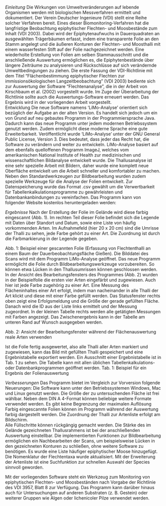 _Einleitung_
Die Wirkungen von Umweltveränderungen auf lebende Organismen werden mit  biologischen Messverfahren ermittelt und dokumentiert. Der Verein Deutscher Ingenieure (VDI) stellt eine Reihe solcher Verfahren bereit. Eines dieser Biomonitoring-Verfahren hat die langfristige Beobachtung epiphytischer Flechten- und Moosbestände zum Inhalt (VDI 2003). Dabei wird der Epiphytenaufwuchs in Dauerquadraten an ausgewählten Trägerbäumen erfasst, indem eine transparente Folie an den Stamm angelegt und die äußeren Konturen der Flechten- und Moosthalli mit einem wasserfesten Stift auf der Folie nachgezeichnet werden. Eine wiederholte Erstellung von Folien am selben Stammausschnitt und die anschließende Auswertung ermöglichen es, die Epiphytenbestände über längere Zeiträume zu analysieren und Rückschlüsse auf sich verändernde Umweltbedingungen zu ziehen.
Die erste Fassung der VDI-Richtlinie mit dem Titel “Flächenbestimmung epiphytischer Flechten zur immissionsökologischen Langzeitbeobachtung” (VDI 2003) bediente sich zur Auswertung der Software “Flechtenanalyse”, die in der Arbeit von Kirschbaum et al. (2002) vorgestellt wurde. Im Zuge der Überarbeitung der Richtlinie sollte auch die Auswertungs-Software erneuert werden. Das Ergebnis wird in der vorliegenden Arbeit vorgestellt.  
Entwicklung
Die neue Software namens ‘LiMo-Analyse’ orientiert sich bezüglich der Aufgabe an der alten Version. Es handelt sich jedoch um ein von Grund auf neu gebautes Programm in der Programmiersprache Java. Dadurch kann das neue Programm unter jedem modernen Betriebssystem genutzt werden. Zudem ermöglicht diese moderne Sprache eine gute Erweiterbarkeit. Veröffentlicht wurde ‘LiMo-Analyse’ unter der GNU General Public License, Version 3. Dies bedeutet, dass jeder das Recht hat, die Software zu verändern und weiter zu entwickeln. LiMo-Analyse basiert auf dem ebenfalls quelloffenen Programm ImageJ, welches vom amerikanischen National Institute of Health zur medizinischen und wissenschaftlichen Bildanalyse entwickelt wurde.
Die Thallusanalyse ist eine sehr spezielle Arbeit mit Bildern, daher wurde eine komplett neue Oberfläche entwickelt um die Arbeit schneller und komfortabler zu machen. Neben den Standardwerkzeugen zur Bildbearbeitung wurden zudem spezielle Werkzeuge für die Analyse der Folien entwickelt. Zur Datenspeicherung wurde das Format .csv gewählt um die Verwertbarkeit für Tabellenkalkulationsprogramme zu gewährleisten und Datenbankanbindungen zu vereinfachen.
Das Programm kann von folgender Website kostenlos heruntergeladen werden:

_Ergebnisse_
Nach der Erstellung der Folie im Gelände wird diese farbig eingescannt (Abb. 1). Im rechten Teil dieser Folie befindet sich die Legende mit Daten über Standort und Datum, sowie eine Liste von häufig vorkommenden Arten. Im Aufnahmefeld (hier 20 x 20 cm) sind die Umrisse der Thalli zu sehen, jede Farbe gehört zu einer Art. Die Zuordnung ist durch die Farbmarkierung in der Legende gegeben.


Abb. 1: Beispiel einer gescannten Folie (Erfassung von Flechtenthalli an einem Baum der Dauerbeobachtungsfläche Gießen).
Die Bilddatei des Scans wird mit dem Programm LiMo-Analyse geöffnet. Das neue Programm ermöglicht die Folie durch Bildbearbeitungswerkzeuge vorzubereiten. So können etwa Lücken in den Thallusumrissen können geschlossen werden.
In der Ansicht des Bearbeitungsfensters des Programmes (Abb. 2) wurden in der  Beispielfolie die ersten vier Arten eingefärbt und zugewiesen. Auch hier ist jede Farbe zugehörig zu einer Art.
Eine Messung des Flächeninhaltes einer Art erfolgt, indem man nacheinander in alle Thalli der Art klickt und diese mit einer Farbe gefüllt werden. Das Statusfenster rechts oben zeigt eine Erfolgsmeldung und die Größe der gerade gefüllten Fläche. Danach wird die ID aus der Liste links ermittelt und der Messung zugeordnet. In der kleinen Tabelle rechts werden alle getätigten Messungen mit Farben angezeigt. Das Zwischenergebnis kann in der Tabelle am unteren Rand auf Wunsch ausgegeben werden.


Abb. 2: Ansicht der Bearbeitungsfenster während der Flächenauswertung reale Arten verwenden

Ist die Folie fertig ausgewertet, also alle Thalli aller Arten markiert und zugewiesen, kann das Bild mit gefüllten Thalli gespeichert und eine Ergebnistabelle exportiert werden. Ein Ausschnitt einer Ergebnistabelle ist in Tab. 1 zu sehen. Die Tabelle kann mit allen üblichen Tabellenkalkulations- oder Datenbankprogrammen geöffnet werden.
Tab. 1: Beispiel für ein Ergebnis der Folienauswertung


_Verbesserungen_
Das Programm bietet im Vergleich zur Vorversion folgende Neuerungen: 
Die Software kann unter den Betriebssystemen Windows, Mac und Linux genutzt werden.
Die Größe der zu untersuchenden Fläche ist frei wählbar. Neben dem DIN A 4-Format können beliebige weitere Formate verwendet werden.
Es gibt keine Begrenzung der maximalen Auflösung
Farbig eingescannte Folien können im Programm während der Auswertung farbig dargestellt werden. Die Zuordnung der Thalli zur Artenliste erfolgt am Bildschirm.  
Alle Füllschritte können rückgängig gemacht werden.
Die Stärke des im Gelände gezeichneten Thallusrahmens ist bei der anschließenden Auswertung einstellbar.
Die implementierten Funktionen zur Bildbearbeitung ermöglichen ein Nachbearbeiten der Scans, um beispielsweise Lücken in den gezeichneten Konturen zu schließen, ohne weitere Software zu benötigen. 
Es wurde eine Liste häufiger epiphytischer Moose hinzugefügt.  
Die Nomenklatur der Flechtentaxa wurde aktualisiert.
Mit der Erweiterung der Artenliste ist eine Suchfunktion zur schnellen Auswahl der Species sinnvoll geworden. 

Mit der vorliegenden Software steht ein Werkzeug zum Monitoring von epiphytischen Flechten- und Moosbeständen nach Vorgabe der Richtlinie des VDI 3957, Blatt 8 zur Verfügung. Das Programm kann darüber hinaus auch für Untersuchungen auf anderen Substraten (z. B. Gestein) oder weiterer Gruppen wie Algen oder lichenicoler Pilze verwendet werden.   
